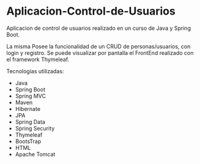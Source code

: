 # Aplicacion-Control-de-Usuarios

Aplicacion de control de usuarios realizado en un curso de Java y Spring Boot.

La misma Posee la funcionalidad de un CRUD de personas/usuarios, con login y registro. Se puede visualizar por pantalla el FrontEnd realizado con el framework Thymeleaf.

Tecnologias utilizadas:
- Java
- Spring Boot
- Spring MVC
- Maven
- Hibernate
- JPA
- Spring Data
- Spring Security
- Thymeleaf
- BootsTrap
- HTML
- Apache Tomcat
